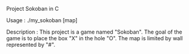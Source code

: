 Project Sokoban in C

Usage :
    ./my_sokoban [map]

Description :
    This project is a game named "Sokoban".
    The goal of the game is to place the box "X" in the hole "O".
    The map is limited by wall represented by "#".